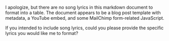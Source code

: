 I apologize, but there are no song lyrics in this markdown document to format into a table. The document appears to be a blog post template with metadata, a YouTube embed, and some MailChimp form-related JavaScript. 

If you intended to include song lyrics, could you please provide the specific lyrics you would like me to format?